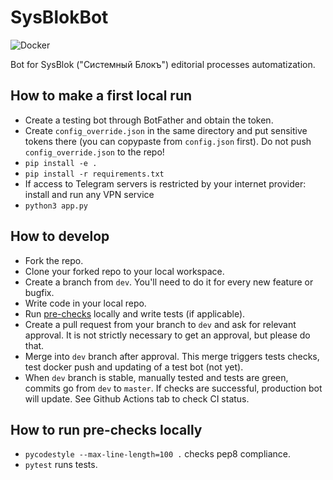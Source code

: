 # SysBlokBot
![Docker](https://github.com/sysblok/SysBlokBot/workflows/Docker/badge.svg)

Bot for SysBlok ("Системный Блокъ") editorial processes automatization.

## How to make a first local run
- Create a testing bot through BotFather and obtain the token.
- Create `config_override.json` in the same directory and put sensitive tokens there (you can copypaste from `config.json` first). Do not push `config_override.json` to the repo!
- `pip install -e .`
- `pip install -r requirements.txt`
- If access to Telegram servers is restricted by your internet provider: install and run any VPN service
- `python3 app.py`

## How to develop
- Fork the repo.
- Clone your forked repo to your local workspace.
- Create a branch from `dev`. You'll need to do it for every new feature or bugfix.
- Write code in your local repo.
- Run [pre-checks](#how-to-run-pre-checks-locally) locally and write tests (if applicable).
- Create a pull request from your branch to `dev` and ask for relevant approval. It is not strictly necessary to get an approval, but please do that.
- Merge into `dev` branch after approval. This merge triggers tests checks, test docker push and updating of a test bot (not yet).
- When `dev` branch is stable, manually tested and tests are green, commits go from `dev` to `master`. If checks are successful, production bot will update. See Github Actions tab to check CI status.

## How to run pre-checks locally
- `pycodestyle --max-line-length=100 .` checks pep8 compliance.
- `pytest` runs tests.
